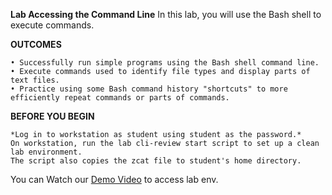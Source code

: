 **Lab Accessing the Command Line**
In this lab, you will use the Bash shell to execute commands.

**OUTCOMES**

    • Successfully run simple programs using the Bash shell command line. 
    • Execute commands used to identify file types and display parts of text files. 
    • Practice using some Bash command history "shortcuts" to more efficiently repeat commands or parts of commands.

**BEFORE YOU BEGIN**

    *Log in to workstation as student using student as the password.*
    On workstation, run the lab cli-review start script to set up a clean lab environment. 
    The script also copies the zcat file to student's home directory.
You can Watch our [Demo Video](https://www.youtube.com/watch?v=nYyxI3DiYp) to access lab env.
